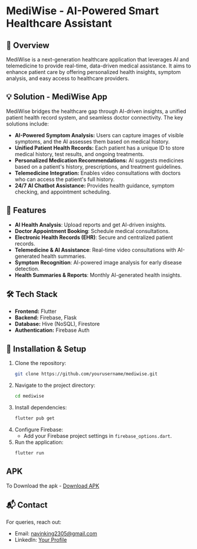 # MediWise - AI-Powered Smart Healthcare Assistant


## 📌 Overview
MediWise is a next-generation healthcare application that leverages AI and telemedicine to provide real-time, data-driven medical assistance. It aims to enhance patient care by offering personalized health insights, symptom analysis, and easy access to healthcare providers.

## 💡 Solution - MediWise App
MediWise bridges the healthcare gap through AI-driven insights, a unified patient health record system, and seamless doctor connectivity. The key solutions include:
- **AI-Powered Symptom Analysis:** Users can capture images of visible symptoms, and the AI assesses them based on medical history.
- **Unified Patient Health Records:** Each patient has a unique ID to store medical history, test results, and ongoing treatments.
- **Personalized Medication Recommendations:** AI suggests medicines based on a patient's history, prescriptions, and treatment guidelines.
- **Telemedicine Integration:** Enables video consultations with doctors who can access the patient's full history.
- **24/7 AI Chatbot Assistance:** Provides health guidance, symptom checking, and appointment scheduling.

## 🚀 Features
- **AI Health Analysis**: Upload reports and get AI-driven insights.
- **Doctor Appointment Booking**: Schedule medical consultations.
- **Electronic Health Records (EHR)**: Secure and centralized patient records.
- **Telemedicine & AI Assistance**: Real-time video consultations with AI-generated health summaries.
- **Symptom Recognition**: AI-powered image analysis for early disease detection.
- **Health Summaries & Reports**: Monthly AI-generated health insights.

## 🛠 Tech Stack
- **Frontend:** Flutter
- **Backend:** Firebase, Flask
- **Database:** Hive (NoSQL), Firestore
- **Authentication:** Firebase Auth

## 🔧 Installation & Setup
1. Clone the repository:
   ```sh
   git clone https://github.com/yourusername/mediwise.git
   ```
2. Navigate to the project directory:
   ```sh
   cd mediwise
   ```
3. Install dependencies:
   ```sh
   flutter pub get
   ```
4. Configure Firebase:
   - Add your Firebase project settings in `firebase_options.dart`.
5. Run the application:
   ```sh
   flutter run
   ```

## APK
To Download the apk - [Download APK](https://drive.google.com/file/d/1prRi9SqVVcxGoBFGJjXZ8CsYPJ_2eAB1/view?usp=sharing)

## 📬 Contact
For queries, reach out:
- Email: navinking2305@gmail.com
- LinkedIn: [Your Profile](https://www.linkedin.com/in/navinb23)

